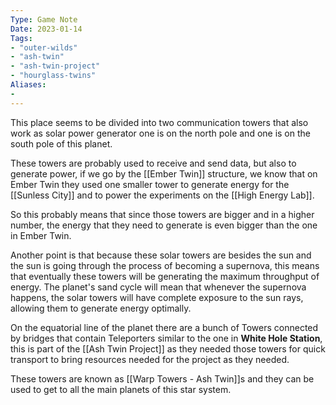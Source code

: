 ```yaml
---
Type: Game Note
Date: 2023-01-14
Tags:
- "outer-wilds"
- "ash-twin"
- "ash-twin-project"
- "hourglass-twins"
Aliases:
- 
---
```

This place seems to be divided into two communication towers that also work as solar power generator one is on the north pole and one is on the south pole of this planet.

These towers are probably used to receive and send data, but also to generate power, if we go by the [[Ember Twin]] structure, we know that on Ember Twin they used one smaller tower to generate energy for the [[Sunless City]] and to power the experiments on the [[High Energy Lab]].

So this probably means that since those towers are bigger and in a higher number, the energy that they need to generate is even bigger than the one in Ember Twin.

Another point is that because these solar towers are besides the sun and the sun is going through the process of becoming a supernova, this means that eventually these towers will be generating the maximum throughput of energy. The planet's sand cycle will mean that whenever the supernova happens, the solar towers will have complete exposure to the sun rays, allowing them to generate energy optimally.

On the equatorial line of the planet there are a bunch of Towers connected by bridges that contain Teleporters similar to the one in **White Hole Station**, this is part of the [[Ash Twin Project]] as they needed those towers for quick transport to bring resources needed for the project as they needed.

These towers are known as [[Warp Towers - Ash Twin]]s and they can be used to get to all the main planets of this star system.